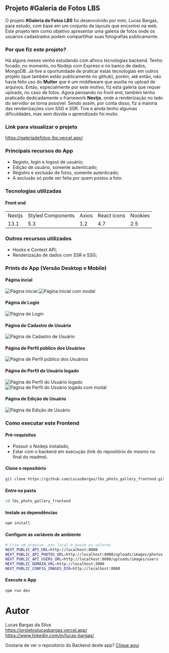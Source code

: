 ## Projeto #Galeria de Fotos LBS
O projeto **#Galeria de Fotos LBS** foi desenvolvido por mim, Lucas Bargas, para estudo, com base em um conjunto de layouts que encontrei na web. Este projeto tem como objetivo apresentar uma galeria de fotos onde os usuários cadastrados podem compartilhar suas fotografias publicamente.

### Por que fiz este projeto?
Há alguns meses venho estudando com afinco tecnologias backend. Tenho focado, no momento, no Nodejs com Express e no banco de dados, MongoDB. Já tive a oportunidade de praticar estas tecnologias em outros projeto (que também estão publicamente no github), porém, até então, não havia feito uso do **Multer** que é um middleware que auxilia no upload de arquivos. Então, especialmente por este motivo, fiz esta galeria que requer uploads, no caso de fotos.
Agora pensando no front end, também tenho praticado dedicadamente o framework **Nextjs**, onde a renderização no lado do servidor se torna possível. Sendo assim, por conta disso, fiz a maioria das renderizações com SSG e SSR. Tive e ainda tenho algumas dificuldades, mas sem dúvida o aprendizado foi muito.

### Link para visualizar o projeto
<https://galeriadefotos-lbs.vercel.app/>

### Principais recursos do App
* Registo, login e logout de usuário;
* Edição de usuário, somente autenticado;
* Registro e exclusão de fotos, somente autenticado;
* A exclusão só pode ser feita por quem postou a foto.

### Tecnologias utilizadas
#### Front end
<table>
  <tr>
    <td>Nextjs</td>
    <td>Styled Components</td>
    <td>Axios</td>
    <td>React icons</td>
    <td>Nookies</td>
  </tr>
  <tr>
    <td>13.1</td>
    <td>5.3</td>
    <td>1.2</td>
    <td>4.7</td>
    <td>2.5</td>
  <tr>
</table>

### Outros recursos utilizados
* Hooks e Context API;
* Renderização de dados com SSR e SSG;

### Prints do App (Versão Desktop e Mobile)

#### Página incial
<img alt="Página inicial" src="https://user-images.githubusercontent.com/76006347/212766458-d37133b3-65e4-4a2a-8712-8a63b88bf050.png">
<img alt="Página inicial com modal" src="https://user-images.githubusercontent.com/76006347/212767020-315c9325-017f-4c11-bcba-2906d385a35e.png">

#### Página de Login
<img alt="Página de Login" src="https://user-images.githubusercontent.com/76006347/212766925-40a5b11c-da6b-469b-ad60-feae435e4b9f.png">

#### Página de Cadastro de Usuário
<img alt="Página de Cadastro de Usuário" src="https://user-images.githubusercontent.com/76006347/212767108-6f4f573e-d159-470c-bb56-e004826337a9.png">

#### Página de Perfil público dos Usuários
<img alt="Página de Perfil público dos Usuários" src="https://user-images.githubusercontent.com/76006347/212767419-4c91f658-b61c-476b-a03c-998f187248b0.png">

#### Página de Perfil do Usuário logado
<img alt="Página de Perfil do Usuário logado" src="https://user-images.githubusercontent.com/76006347/212767519-fe93793a-1b7f-4874-aa65-1778ee7aeca2.png">
<img alt="Página de Perfil do Usuário logado com modal" src="https://user-images.githubusercontent.com/76006347/212767665-1fdf7125-24e4-4ff0-acec-6389e0855925.png">

#### Página de Edição de Usuário
<img alt="Página de Edição de Usuário" src="https://user-images.githubusercontent.com/76006347/212767790-5e9c6353-b25f-4b07-bf8e-5dcf34f43255.png">

### Como executar este Frontend

#### Pré-requisitos
* Possuir o Nodejs instalado;
* Estar com o backend em execução (link do repositório do mesmo no final do readme).

#### Clone o repositório
```bash
git clone https://github.com/LucasBargas/lbs_photo_gallery_frontend.git
```
#### Entre na pasta
```bash
cd lbs_photo_gallery_frontend
```
#### Instale as dependências
```bash
npm install
```
#### Configure as variáveis de ambiente
```bash
# Crie um arquivo .env.local e passe os valores
NEXT_PUBLIC_API_URL=http://localhost:8080
NEXT_PUBLIC_API_PHOTOS_URL=http://localhost:8080/uploads/images/photos
NEXT_PUBLIC_API_USERS_URL=http://localhost:8080/uploads/images/users
NEXT_PUBLIC_DOMAIN_URL=http://localhost:3000
NEXT_PUBLIC_CONFIG_IMAGES_DIR=http://localhost:8080
```

#### Execute o App
```bash
npm run dev
```

# Autor
Lucas Bargas da Silva
</br>
<https://projetoslucasbargas.vercel.app/>
</br>
<https://www.linkedin.com/in/lucas-bargas/>

Gostaria de ver o repositório do Backend deste app?
[Clique aqui](https://github.com/LucasBargas/lbs_photo_gallery_backend)
